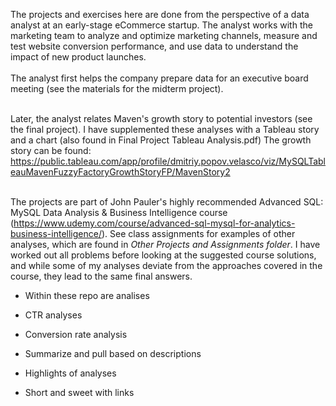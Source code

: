 

The projects and exercises here are done from the perspective of a data analyst at an early-stage eCommerce startup.  The analyst works with the marketing team to analyze and optimize marketing channels, measure and test website conversion performance, and use data to understand the impact of new product launches.  
<br/>The analyst first helps the company prepare data for an executive board meeting (see the materials for the midterm project).

<br/>Later, the analyst relates Maven's growth story to potential investors (see the final project).  I have supplemented these analyses with a Tableau story and a chart (also found in Final Project Tableau Analysis.pdf)
The growth story can be found: https://public.tableau.com/app/profile/dmitriy.popov.velasco/viz/MySQLTableauMavenFuzzyFactoryGrowthStoryFP/MavenStory2


<br>The projects are part of John Pauler's highly recommended Advanced SQL: MySQL Data Analysis & Business Intelligence course (https://www.udemy.com/course/advanced-sql-mysql-for-analytics-business-intelligence/). See class assignments for examples of other analyses, which are found in *Other Projects and Assignments folder*.  I have worked out all problems before looking at the suggested course solutions, and while some of my  analyses deviate from the approaches covered in the course, they lead to the same final answers.


- Within these repo are analises
- CTR analyses
- Conversion rate analysis
- Summarize and pull based on descriptions

- Highlights of analyses
- Short and sweet with links
